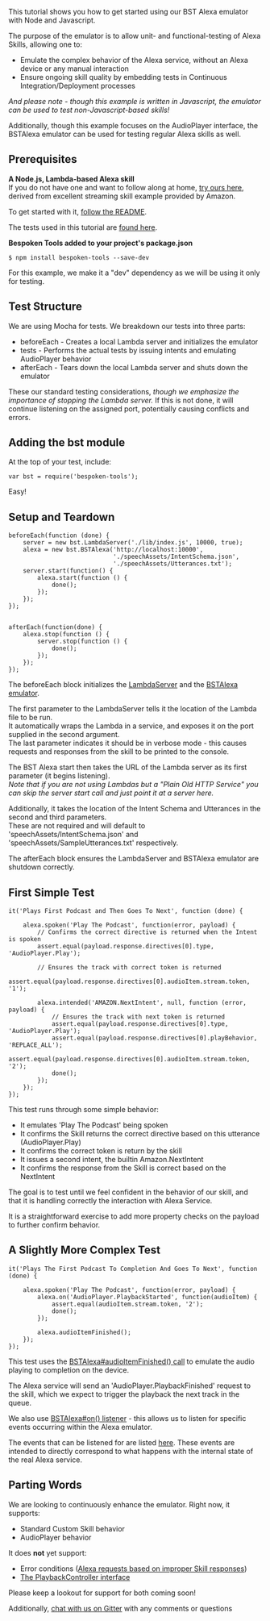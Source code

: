This tutorial shows you how to get started using our BST Alexa emulator with Node and Javascript.  

The purpose of the emulator is to allow unit- and functional-testing of Alexa Skills, 
allowing one to:
* Emulate the complex behavior of the Alexa service, without an Alexa device or any manual interaction
* Ensure ongoing skill quality by embedding tests in Continuous Integration/Deployment processes

*And please note - though this example is written in Javascript, the emulator can be used to test non-Javascript-based skills!*

Additionally, though this example focuses on the AudioPlayer interface, 
the BSTAlexa emulator can be used for testing regular Alexa skills as well.

## Prerequisites

**A Node.js, Lambda-based Alexa skill**  
If you do not have one and want to follow along at home, [try ours here](https://github.com/bespoken/skill-sample-nodejs-audio-player),
derived from excellent streaming skill example provided by Amazon.

To get started with it, [follow the README](https://github.com/bespoken/skill-sample-nodejs-audio-player/blob/mainline/README.md).

The tests used in this tutorial are [found here](https://github.com/bespoken/skill-sample-nodejs-audio-player/test/index-test.js).

**Bespoken Tools added to your project's package.json**
```
$ npm install bespoken-tools --save-dev
```

For this example, we make it a "dev" dependency as we will be using it only for testing.

## Test Structure

We are using Mocha for tests. We breakdown our tests into three parts:
* beforeEach - Creates a local Lambda server and initializes the emulator
* tests - Performs the actual tests by issuing intents and emulating AudioPlayer behavior
* afterEach - Tears down the local Lambda server and shuts down the emulator

These our standard testing considerations, *though we emphasize the importance of stopping the Lambda server.*
If this is not done, it will continue listening on the assigned port, potentially causing conflicts and errors.

## Adding the bst module
At the top of your test, include:
```
var bst = require('bespoken-tools');
```

Easy!

## Setup and Teardown

```
beforeEach(function (done) {
    server = new bst.LambdaServer('./lib/index.js', 10000, true);
    alexa = new bst.BSTAlexa('http://localhost:10000',
                             './speechAssets/IntentSchema.json',
                             './speechAssets/Utterances.txt');
    server.start(function() {
        alexa.start(function () {
            done();
        });
    });
});


afterEach(function(done) {
    alexa.stop(function () {
        server.stop(function () {
            done();
        });
    });
});
```

The beforeEach block initializes the [LambdaServer](http://docs.bespoken.tools/en/latest/api/classes/lambdaserver.html) 
and the [BSTAlexa emulator](http://docs.bespoken.tools/en/latest/api/classes/bstalexa.html).

The first parameter to the LambdaServer tells it the location of the Lambda file to be run.  
It automatically wraps the Lambda in a service, and exposes it on the port supplied in the second argument.  
The last parameter indicates it should be in verbose mode - this causes requests and responses from the skill to be printed to the console.

The BST Alexa start then takes the URL of the Lambda server as its first parameter (it begins listening).  
*Note that if you are not using Lambdas but a "Plain Old HTTP Service" you can skip the server start call and just point it at a server here.*

Additionally, it takes the location of the Intent Schema and Utterances in the second and third parameters.  
These are not required and will default to 'speechAssets/IntentSchema.json' and 'speechAssets/SampleUtterances.txt' respectively.

The afterEach block ensures the LambdaServer and BSTAlexa emulator are shutdown correctly.

## First Simple Test

```
it('Plays First Podcast and Then Goes To Next', function (done) {

    alexa.spoken('Play The Podcast', function(error, payload) {
        // Confirms the correct directive is returned when the Intent is spoken
        assert.equal(payload.response.directives[0].type, 'AudioPlayer.Play');
        
        // Ensures the track with correct token is returned
        assert.equal(payload.response.directives[0].audioItem.stream.token, '1');

        alexa.intended('AMAZON.NextIntent', null, function (error, payload) {
            // Ensures the track with next token is returned    
            assert.equal(payload.response.directives[0].type, 'AudioPlayer.Play');
            assert.equal(payload.response.directives[0].playBehavior, 'REPLACE_ALL');
            assert.equal(payload.response.directives[0].audioItem.stream.token, '2');
            done();
        });
    });
});
```

This test runs through some simple behavior:
* It emulates 'Play The Podcast' being spoken
* It confirms the Skill returns the correct directive based on this utterance (AudioPlayer.Play)
* It confirms the correct token is return by the skill
* It issues a second intent, the builtin Amazon.NextIntent
* It confirms the response from the Skill is correct based on the NextIntent

The goal is to test until we feel confident in the behavior of our skill, and that it is handling correctly the interaction with Alexa Service.

It is a straightforward exercise to add more property checks on the payload to further confirm behavior.

## A Slightly More Complex Test

```
it('Plays The First Podcast To Completion And Goes To Next', function (done) {

    alexa.spoken('Play The Podcast', function(error, payload) {
        alexa.on('AudioPlayer.PlaybackStarted', function(audioItem) {
            assert.equal(audioItem.stream.token, '2');
            done();
        });

        alexa.audioItemFinished();
    });
});
```

This test uses the [BSTAlexa#audioItemFinished() call](http://docs.bespoken.tools/en/latest/api/classes/bstalexa.html#audioitemfinished) 
to emulate the audio playing to completion on the device.  

The Alexa service will send an 'AudioPlayer.PlaybackFinished' request to the skill, which we expect to trigger the playback the next track in the queue.  

We also use [BSTAlexa#on() listener](http://docs.bespoken.tools/en/latest/api/classes/bstalexa.html#on) - this allows us to listen for specific events occurring within the Alexa emulator. 

The events that can be listened for are listed [here](../api/classes/bstalexaevents.html). These events are intended to directly correspond to what happens with the internal state of the real Alexa service.

## Parting Words
We are looking to continuously enhance the emulator. Right now, it supports:

* Standard Custom Skill behavior
* AudioPlayer behavior

It does **not** yet support:

* Error conditions ([Alexa requests based on improper Skill responses](https://developer.amazon.com/public/solutions/alexa/alexa-skills-kit/docs/custom-audioplayer-interface-reference#systemexceptionencountered-request))
* [The PlaybackController interface](https://developer.amazon.com/public/solutions/alexa/alexa-skills-kit/docs/custom-playbackcontroller-interface-reference)

Please keep a lookout for support for both coming soon!

Additionally, [chat with us on Gitter](https://gitter.im/bespoken/bst) with any comments or questions
